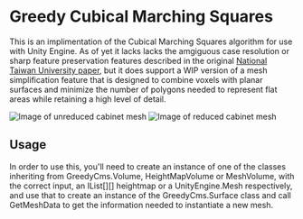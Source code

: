 # Greedy Cubical Marching Squares
This is an implimentation of the Cubical Marching Squares algorithm for use with Unity Engine. As of yet it lacks lacks the amgiguous case resolution or sharp feature preservation features described in the original [National Taiwan University paper](https://graphics.cmlab.csie.ntu.edu.tw/CMS/), but it does support a WIP version of a mesh simplification feature that is designed to combine voxels with planar surfaces and minimize the number of polygons needed to represent flat areas while retaining a high level of detail.


![Image of unreduced cabinet mesh](https://i.imgur.com/OrYfzpG.jpg)
![Image of reduced cabinet mesh](https://i.imgur.com/lTt1NQ4.png)


## Usage
In order to use this, you'll need to create an instance of one of the classes inheriting from GreedyCms.Volume, HeightMapVolume or MeshVolume, with the correct input, an IList<float>[][] heightmap or a UnityEngine.Mesh respectively, and use that to create an instance of the GreedyCms.Surface class and call GetMeshData to get the information needed to instantiate a new mesh.
